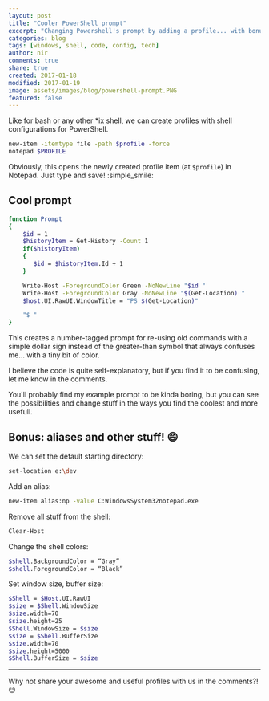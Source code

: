 ```yaml
---
layout: post
title: "Cooler PowerShell prompt"
excerpt: "Changing Powershell's prompt by adding a profile... with bonus: aliases!"
categories: blog
tags: [windows, shell, code, config, tech]
author: nir
comments: true
share: true
created: 2017-01-18
modified: 2017-01-19
image: assets/images/blog/powershell-prompt.PNG
featured: false
---
```


Like for bash or any other \*ix shell, we can create profiles with shell configurations for PowerShell.

```sh
new-item -itemtype file -path $profile -force
notepad $PROFILE
```

Obviously, this opens the newly created profile item (at `$profile`) in Notepad. Just type and save! :simple_smile:

## Cool prompt

```sh
function Prompt
{
    $id = 1
    $historyItem = Get-History -Count 1
    if($historyItem)
    {
       $id = $historyItem.Id + 1
    }

    Write-Host -ForegroundColor Green -NoNewLine "$id "
    Write-Host -ForegroundColor Gray -NoNewLine "$(Get-Location) "
    $host.UI.RawUI.WindowTitle = "PS $(Get-Location)"

    "$ "
}
```

This creates a number-tagged prompt for re-using old commands with a simple dollar sign instead of the greater-than symbol that always confuses me... with a tiny bit of color.

I believe the code is quite self-explanatory, but if you find it to be confusing, let me know in the comments.

You'll probably find my example prompt to be kinda boring, but you can see the possibilities and change stuff in the ways you find the coolest and more usefull.

## Bonus: aliases and other stuff! :smile:

We can set the default starting directory:

```sh
set-location e:\dev
```

Add an alias:

```sh
new-item alias:np -value C:WindowsSystem32notepad.exe
```

Remove all stuff from the shell:

```sh
Clear-Host
```

Change the shell colors:

```sh
$shell.BackgroundColor = “Gray”
$shell.ForegroundColor = “Black”
```

Set window size, buffer size:

```sh
$Shell = $Host.UI.RawUI
$size = $Shell.WindowSize
$size.width=70
$size.height=25
$Shell.WindowSize = $size
$size = $Shell.BufferSize
$size.width=70
$size.height=5000
$Shell.BufferSize = $size
```

---

Why not share your awesome and useful profiles with us in the comments?! :wink: